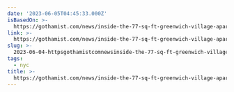 ```yaml
---
date: '2023-06-05T04:45:33.000Z'
isBasedOn: >-
  https://gothamist.com/news/inside-the-77-sq-ft-greenwich-village-apartment-with-no-bathroom-for-2350month
link: >-
  https://gothamist.com/news/inside-the-77-sq-ft-greenwich-village-apartment-with-no-bathroom-for-2350month
slug: >-
  2023-06-04-httpsgothamistcomnewsinside-the-77-sq-ft-greenwich-village-apartment-with-no-bathroom-for-2350month
tags:
  - nyc
title: >-
  https://gothamist.com/news/inside-the-77-sq-ft-greenwich-village-apartment-with-no-bathroom-for-2350month
---
```

 

